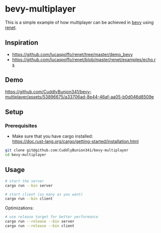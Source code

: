 # bevy-multiplayer

This is a simple example of how multiplayer can be achieved in [bevy](https://bevyengine.org/) using [renet](https://github.com/lucaspoffo/renet).

## Inspiration

* https://github.com/lucaspoffo/renet/tree/master/demo_bevy
* https://github.com/lucaspoffo/renet/blob/master/renet/examples/echo.rs

## Demo

https://github.com/CuddlyBunion341/bevy-multiplayer/assets/53896675/a33706ad-8e44-46af-aa05-b0d046d8509e

## Setup

### Prerequisites

* Make sure that you have cargo installed: \
https://doc.rust-lang.org/cargo/getting-started/installation.html

```bash
git clone git@github.com:CuddlyBunion341/bevy-multiplayer
cd bevy-multiplayer
```

## Usage

```bash
# start the server
cargo run --bin server

# start client (as many as you want)
cargo run --bin client
```

Optimizations:

```bash
# use release target for better performance
cargo run --release --bin server
cargo run --release --bin client
```
